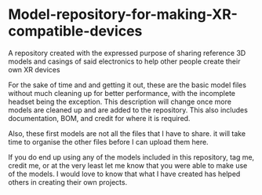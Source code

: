 # Model-repository-for-making-XR-compatible-devices
A repository created with the expressed purpose of sharing reference 3D models and casings of said electronics to help other people create their own XR devices

For the sake of time and and getting it out, these are the basic model files without much cleaning up for better performance, with the incomplete headset being the exception.
This description will change once more models are cleaned up and are added to the repository. This also includes documentation, BOM, and credit for where it is required. 

Also, these first models are not all the files that I have to share. it will take time to organise the other files before I can upload them here.

If you do end up using any of the models included in this repository, tag me, credit me, or at the very least let me know that you were able to make use of the models. I would love to know that what I have created has helped others in creating their own projects.
